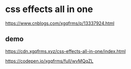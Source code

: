 # css effects all in one

https://www.cnblogs.com/xgqfrms/p/13337924.html

## demo

https://cdn.xgqfrms.xyz/css-effects-all-in-one/index.html

https://codepen.io/xgqfrms/full/wvMQqZL
